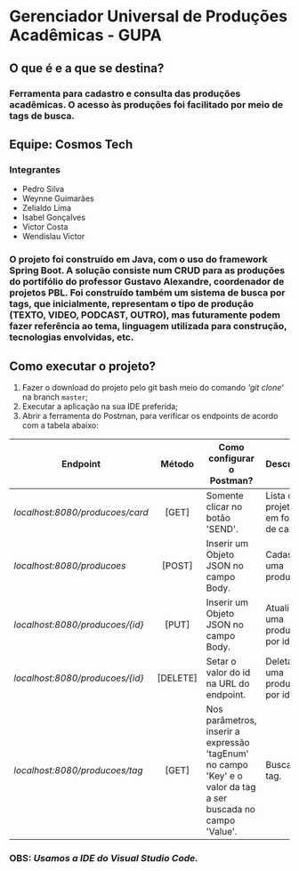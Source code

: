 # Gerenciador Universal de Produções Acadêmicas - GUPA

## O que é e a que se destina?
### Ferramenta para cadastro e consulta das produções acadêmicas. O acesso às produções foi facilitado por meio de tags de busca.

## Equipe: Cosmos Tech

### Integrantes

* Pedro Silva
* Weynne Guimarães
* Zelialdo Lima
* Isabel Gonçalves
* Victor Costa
* Wendislau Victor

### O projeto foi construído em Java, com o uso do framework Spring Boot. A solução consiste num CRUD para as produções do portifólio do professor Gustavo Alexandre, coordenador de projetos PBL. Foi construído também um sistema de busca por tags, que inicialmente, representam o tipo de produção (TEXTO, VIDEO, PODCAST, OUTRO), mas futuramente podem fazer referência ao tema, linguagem utilizada para construção, tecnologias envolvidas, etc.

## Como executar o projeto?

1. Fazer o download do projeto pelo git bash meio do comando *'git clone'* na branch `master`;
2. Executar a aplicação na sua IDE preferida;
3. Abrir a ferramenta do Postman, para verificar os endpoints de acordo com a tabela abaixo:

| Endpoint                          | Método        | Como configurar o Postman?                                                                                    | Descrição                             |
| --------------------------------- |:-------------:|---------------------------------------------------------------------------------------------------------------|---------------------------------------|
| *localhost:8080/producoes/card*   | [GET]         | Somente clicar no botão 'SEND'.                                                                               | Lista de projetos em forma de cards.  |
| *localhost:8080/producoes*        | [POST]        | Inserir um Objeto JSON no campo Body.                                                                         | Cadastrar uma produção.               |
| *localhost:8080/producoes/{id}*    | [PUT]         | Inserir um Objeto JSON no campo Body.                                                                         | Atualizar uma produção por id.        |
| *localhost:8080/producoes/{id}*    | [DELETE]      | Setar o valor do id na URL do endpoint.                                                                       | Deletar uma produção por id.          |
| *localhost:8080/producoes/tag*    | [GET]         | Nos parâmetros, inserir a expressão 'tagEnum' no campo 'Key' e o valor da tag a ser buscada no campo 'Value'. | Busca por tag.                        |


### OBS: *Usamos a IDE do Visual Studio Code.*
